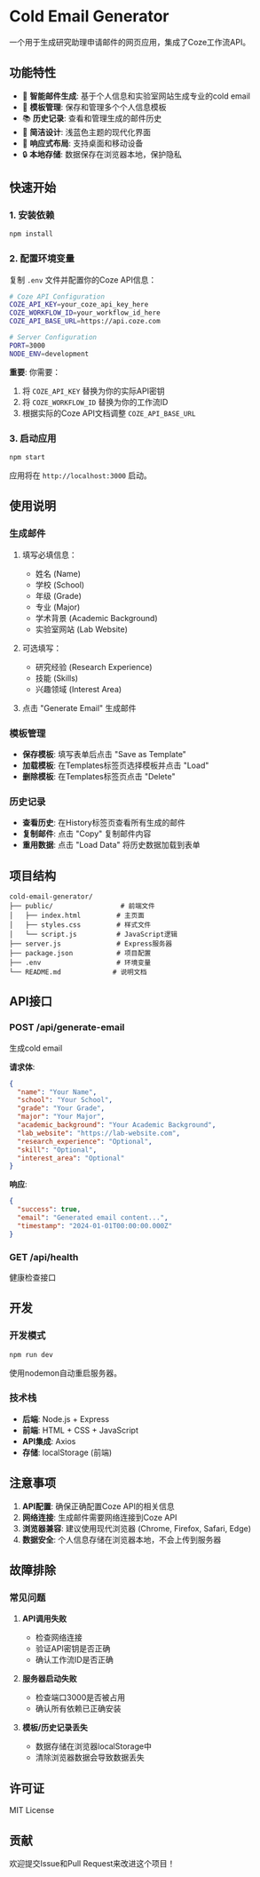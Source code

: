 # Cold Email Generator

一个用于生成研究助理申请邮件的网页应用，集成了Coze工作流API。

## 功能特性

- 📝 **智能邮件生成**: 基于个人信息和实验室网站生成专业的cold email
- 💾 **模板管理**: 保存和管理多个个人信息模板
- 📚 **历史记录**: 查看和管理生成的邮件历史
- 🎨 **简洁设计**: 浅蓝色主题的现代化界面
- 📱 **响应式布局**: 支持桌面和移动设备
- 🔒 **本地存储**: 数据保存在浏览器本地，保护隐私

## 快速开始

### 1. 安装依赖
```bash
npm install
```

### 2. 配置环境变量
复制 `.env` 文件并配置你的Coze API信息：

```bash
# Coze API Configuration
COZE_API_KEY=your_coze_api_key_here
COZE_WORKFLOW_ID=your_workflow_id_here
COZE_API_BASE_URL=https://api.coze.com

# Server Configuration
PORT=3000
NODE_ENV=development
```

**重要**: 你需要：
1. 将 `COZE_API_KEY` 替换为你的实际API密钥
2. 将 `COZE_WORKFLOW_ID` 替换为你的工作流ID
3. 根据实际的Coze API文档调整 `COZE_API_BASE_URL`

### 3. 启动应用
```bash
npm start
```

应用将在 `http://localhost:3000` 启动。

## 使用说明

### 生成邮件
1. 填写必填信息：
   - 姓名 (Name)
   - 学校 (School)  
   - 年级 (Grade)
   - 专业 (Major)
   - 学术背景 (Academic Background)
   - 实验室网站 (Lab Website)

2. 可选填写：
   - 研究经验 (Research Experience)
   - 技能 (Skills)
   - 兴趣领域 (Interest Area)

3. 点击 "Generate Email" 生成邮件

### 模板管理
- **保存模板**: 填写表单后点击 "Save as Template"
- **加载模板**: 在Templates标签页选择模板并点击 "Load"
- **删除模板**: 在Templates标签页点击 "Delete"

### 历史记录
- **查看历史**: 在History标签页查看所有生成的邮件
- **复制邮件**: 点击 "Copy" 复制邮件内容
- **重用数据**: 点击 "Load Data" 将历史数据加载到表单

## 项目结构

```
cold-email-generator/
├── public/                 # 前端文件
│   ├── index.html         # 主页面
│   ├── styles.css         # 样式文件
│   └── script.js          # JavaScript逻辑
├── server.js              # Express服务器
├── package.json           # 项目配置
├── .env                   # 环境变量
└── README.md             # 说明文档
```

## API接口

### POST /api/generate-email
生成cold email

**请求体**:
```json
{
  "name": "Your Name",
  "school": "Your School",
  "grade": "Your Grade",
  "major": "Your Major",
  "academic_background": "Your Academic Background",
  "lab_website": "https://lab-website.com",
  "research_experience": "Optional",
  "skill": "Optional",
  "interest_area": "Optional"
}
```

**响应**:
```json
{
  "success": true,
  "email": "Generated email content...",
  "timestamp": "2024-01-01T00:00:00.000Z"
}
```

### GET /api/health
健康检查接口

## 开发

### 开发模式
```bash
npm run dev
```

使用nodemon自动重启服务器。

### 技术栈
- **后端**: Node.js + Express
- **前端**: HTML + CSS + JavaScript
- **API集成**: Axios
- **存储**: localStorage (前端)

## 注意事项

1. **API配置**: 确保正确配置Coze API的相关信息
2. **网络连接**: 生成邮件需要网络连接到Coze API
3. **浏览器兼容**: 建议使用现代浏览器 (Chrome, Firefox, Safari, Edge)
4. **数据安全**: 个人信息存储在浏览器本地，不会上传到服务器

## 故障排除

### 常见问题

1. **API调用失败**
   - 检查网络连接
   - 验证API密钥是否正确
   - 确认工作流ID是否正确

2. **服务器启动失败**
   - 检查端口3000是否被占用
   - 确认所有依赖已正确安装

3. **模板/历史记录丢失**
   - 数据存储在浏览器localStorage中
   - 清除浏览器数据会导致数据丢失

## 许可证

MIT License

## 贡献

欢迎提交Issue和Pull Request来改进这个项目！
